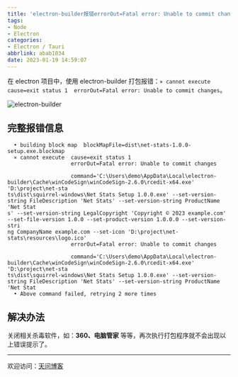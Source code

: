 ```yaml
---
title: 'electron-builder报错errorOut=Fatal error: Unable to commit changes'
tags:
- Node
- Electron
categories:
- Electron / Tauri
abbrlink: abab1034
date: 2023-01-19 14:59:07
---
```


在 electron 项目中，使用 electron-builder 打包报错：`⨯ cannot execute  cause=exit status 1  errorOut=Fatal error: Unable to commit changes`。

![electron-builder](https://tiven.cn/static/img/img-electron-02-pznVUBgmCrxh1oUUwK1e3.jpg)

<!-- more -->

## 完整报错信息

```log
  • building block map  blockMapFile=dist\net-stats-1.0.0-setup.exe.blockmap
  ⨯ cannot execute  cause=exit status 1
                    errorOut=Fatal error: Unable to commit changes

                    command='C:\Users\demo\AppData\Local\electron-builder\Cache\winCodeSign\winCodeSign-2.6.0\rcedit-x64.exe' 'D:\project\net-sta
ts\dist\squirrel-windows\Net Stats Setup 1.0.0.exe' --set-version-string FileDescription 'Net Stats' --set-version-string ProductName 'Net Stat
s' --set-version-string LegalCopyright 'Copyright © 2023 example.com' --set-file-version 1.0.0 --set-product-version 1.0.0.0 --set-version-stri
ng CompanyName example.com --set-icon 'D:\project\net-stats\resources\logo.ico'
                    errorOut=Fatal error: Unable to commit changes

                    command='C:\Users\demo\AppData\Local\electron-builder\Cache\winCodeSign\winCodeSign-2.6.0\rcedit-x64.exe' 'D:\project\net-sta
ts\dist\squirrel-windows\Net Stats Setup 1.0.0.exe' --set-version-string FileDescription 'Net Stats' --set-version-string ProductName 'Net Stat
  • Above command failed, retrying 2 more times
```

## 解决办法

关闭相关杀毒软件，如：**360、电脑管家** 等等，再次执行打包程序就不会出现以上错误提示了。

---

欢迎访问：[天问博客](https://tiven.cn/p/abab1034/ "天问博客-专注于大前端技术")

